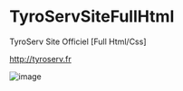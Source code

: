 # TyroServSiteFullHtml
TyroServ Site Officiel [Full Html/Css]

http://tyroserv.fr

![image](https://user-images.githubusercontent.com/63310746/125906831-5496949b-bf03-4058-ad28-859177323ee2.png)
